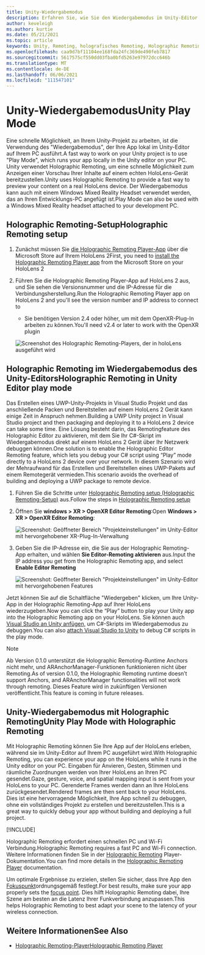 ```yaml
---
title: Unity-Wiedergabemodus
description: Erfahren Sie, wie Sie den Wiedergabemodus im Unity-Editor verwenden, um eine Vorschau Ihrer Anwendungsänderungen auf einem Gerät anzuzeigen, ohne eine App bereitzustellen.
author: keveleigh
ms.author: kurtie
ms.date: 05/21/2021
ms.topic: article
keywords: Unity, Remoting, holografisches Remoting, Holographic Remoting-Player, HoloLens, Mixed Reality-Headset, Windows Mixed Reality-Headset, Virtual Reality-Headset, Unity-Wiedergabemodus
ms.openlocfilehash: caa9d7bf11104ee168fda24fc369de490feb7817
ms.sourcegitcommit: 5617575cf550dd03fba0bfd5263e97972dcc646b
ms.translationtype: MT
ms.contentlocale: de-DE
ms.lasthandoff: 06/06/2021
ms.locfileid: "111547101"
---
```

# <a name="unity-play-mode"></a><span data-ttu-id="471cb-104">Unity-Wiedergabemodus</span><span class="sxs-lookup"><span data-stu-id="471cb-104">Unity Play Mode</span></span>

<span data-ttu-id="471cb-105">Eine schnelle Möglichkeit, an Ihrem Unity-Projekt zu arbeiten, ist die Verwendung des "Wiedergabemodus", der Ihre App lokal im Unity-Editor auf Ihrem PC ausführt.</span><span class="sxs-lookup"><span data-stu-id="471cb-105">A fast way to work on your Unity project is to use "Play Mode", which runs your app locally in the Unity editor on your PC.</span></span> <span data-ttu-id="471cb-106">Unity verwendet Holographic Remoting, um eine schnelle Möglichkeit zum Anzeigen einer Vorschau Ihrer Inhalte auf einem echten HoloLens-Gerät bereitzustellen.</span><span class="sxs-lookup"><span data-stu-id="471cb-106">Unity uses Holographic Remoting to provide a fast way to preview your content on a real HoloLens device.</span></span> <span data-ttu-id="471cb-107">Der Wiedergabemodus kann auch mit einem Windows Mixed Reality Headset verwendet werden, das an Ihren Entwicklungs-PC angefügt ist.</span><span class="sxs-lookup"><span data-stu-id="471cb-107">Play Mode can also be used with a Windows Mixed Reality headset attached to your development PC.</span></span>

## <a name="holographic-remoting-setup"></a><span data-ttu-id="471cb-108">Holographic Remoting-Setup</span><span class="sxs-lookup"><span data-stu-id="471cb-108">Holographic Remoting setup</span></span>

1. <span data-ttu-id="471cb-109">Zunächst müssen Sie [die Holographic Remoting Player-App](https://www.microsoft.com/store/productId/9NBLGGH4SV40) über die Microsoft Store auf Ihrem HoloLens 2</span><span class="sxs-lookup"><span data-stu-id="471cb-109">First, you need to [install the Holographic Remoting Player app](https://www.microsoft.com/store/productId/9NBLGGH4SV40) from the Microsoft Store on your HoloLens 2</span></span>
2. <span data-ttu-id="471cb-110">Führen Sie die Holographic Remoting Player-App auf HoloLens 2 aus, und Sie sehen die Versionsnummer und die IP-Adresse für die Verbindungsherstellung.</span><span class="sxs-lookup"><span data-stu-id="471cb-110">Run the Holographic Remoting Player app on HoloLens 2 and you'll see the version number and IP address to connect to</span></span>
    * <span data-ttu-id="471cb-111">Sie benötigen Version 2.4 oder höher, um mit dem OpenXR-Plug-In arbeiten zu können.</span><span class="sxs-lookup"><span data-stu-id="471cb-111">You'll need v2.4 or later to work with the OpenXR plugin</span></span>

    ![Screenshot des Holographic Remoting-Players, der in holoLens ausgeführt wird](images/openxr-features-img-01.png)

## <a name="holographic-remoting-in-unity-editor-play-mode"></a><span data-ttu-id="471cb-113">Holographic Remoting im Wiedergabemodus des Unity-Editors</span><span class="sxs-lookup"><span data-stu-id="471cb-113">Holographic Remoting in Unity Editor play mode</span></span>

<span data-ttu-id="471cb-114">Das Erstellen eines UWP-Unity-Projekts in Visual Studio Projekt und das anschließende Packen und Bereitstellen auf einem HoloLens 2 Gerät kann einige Zeit in Anspruch nehmen.</span><span class="sxs-lookup"><span data-stu-id="471cb-114">Building a UWP Unity project in Visual Studio project and then packaging and deploying it to a HoloLens 2 device can take some time.</span></span> <span data-ttu-id="471cb-115">Eine Lösung besteht darin, das Remotingfeature des Holographic Editor zu aktivieren, mit dem Sie Ihr C#-Skript im Wiedergabemodus direkt auf einem HoloLens 2 Gerät über Ihr Netzwerk debuggen können.</span><span class="sxs-lookup"><span data-stu-id="471cb-115">One solution is to enable the Holographic Editor Remoting feature, which lets you debug your C# script using “Play” mode directly to a HoloLens 2 device over your network.</span></span> <span data-ttu-id="471cb-116">In diesem Szenario wird der Mehraufwand für das Erstellen und Bereitstellen eines UWP-Pakets auf einem Remotegerät vermieden.</span><span class="sxs-lookup"><span data-stu-id="471cb-116">This scenario avoids the overhead of building and deploying a UWP package to remote device.</span></span>

1. <span data-ttu-id="471cb-117">Führen Sie die Schritte unter [Holographic Remoting setup (Holographic Remoting-Setup)](#holographic-remoting-setup) aus.</span><span class="sxs-lookup"><span data-stu-id="471cb-117">Follow the steps in [Holographic Remoting setup](#holographic-remoting-setup)</span></span>
2. <span data-ttu-id="471cb-118">Öffnen Sie **windows > XR > OpenXR Editor Remoting**:</span><span class="sxs-lookup"><span data-stu-id="471cb-118">Open **Windows > XR > OpenXR Editor Remoting**:</span></span>

    ![Screenshot: Geöffneter Bereich "Projekteinstellungen" im Unity-Editor mit hervorgehobener XR-Plug-In-Verwaltung](images/openxr-features-img-02.png)

3. <span data-ttu-id="471cb-120">Geben Sie die IP-Adresse ein, die Sie aus der Holographic Remoting-App erhalten, und wählen **Sie Editor-Remoting aktivieren** aus.</span><span class="sxs-lookup"><span data-stu-id="471cb-120">Input the IP address you get from the Holographic Remoting app, and select **Enable Editor Remoting**</span></span>

    ![Screenshot: Geöffneter Bereich "Projekteinstellungen" im Unity-Editor mit hervorgehobenen Features](images/openxr-features-img-03.png)

<span data-ttu-id="471cb-122">Jetzt können Sie auf die Schaltfläche "Wiedergeben" klicken, um Ihre Unity-App in der Holographic Remoting-App auf Ihrer HoloLens wiederzugeben.</span><span class="sxs-lookup"><span data-stu-id="471cb-122">Now you can click the “Play” button to play your Unity app into the Holographic Remoting app on your HoloLens.</span></span> <span data-ttu-id="471cb-123">Sie können auch [Visual Studio an Unity anfügen,](/visualstudio/gamedev/unity/get-started/using-visual-studio-tools-for-unity?pivots=windows) um C#-Skripts im Wiedergabemodus zu debuggen.</span><span class="sxs-lookup"><span data-stu-id="471cb-123">You can also [attach Visual Studio to Unity](/visualstudio/gamedev/unity/get-started/using-visual-studio-tools-for-unity?pivots=windows) to debug C# scripts in the play mode.</span></span>

> [!NOTE]
> <span data-ttu-id="471cb-124">Ab Version 0.1.0 unterstützt die Holographic Remoting-Runtime Anchors nicht mehr, und ARAnchorManager-Funktionen funktionieren nicht über Remoting.</span><span class="sxs-lookup"><span data-stu-id="471cb-124">As of version 0.1.0, the Holographic Remoting runtime doesn’t support Anchors, and ARAnchorManager functionalities will not work through remoting.</span></span>  <span data-ttu-id="471cb-125">Dieses Feature wird in zukünftigen Versionen veröffentlicht.</span><span class="sxs-lookup"><span data-stu-id="471cb-125">This feature is coming in future releases.</span></span>

## <a name="unity-play-mode-with-holographic-remoting"></a><span data-ttu-id="471cb-126">Unity-Wiedergabemodus mit Holographic Remoting</span><span class="sxs-lookup"><span data-stu-id="471cb-126">Unity Play Mode with Holographic Remoting</span></span>

<span data-ttu-id="471cb-127">Mit Holographic Remoting können Sie Ihre App auf der HoloLens erleben, während sie im Unity-Editor auf Ihrem PC ausgeführt wird.</span><span class="sxs-lookup"><span data-stu-id="471cb-127">With Holographic Remoting, you can experience your app on the HoloLens while it runs in the Unity editor on your PC.</span></span> <span data-ttu-id="471cb-128">Eingaben für Anvieren, Gesten, Stimmen und räumliche Zuordnungen werden von Ihrer HoloLens an Ihren PC gesendet.</span><span class="sxs-lookup"><span data-stu-id="471cb-128">Gaze, gesture, voice, and spatial mapping input is sent from your HoloLens to your PC.</span></span> <span data-ttu-id="471cb-129">Gerenderte Frames werden dann an Ihre HoloLens zurückgesendet.</span><span class="sxs-lookup"><span data-stu-id="471cb-129">Rendered frames are then sent back to your HoloLens.</span></span> <span data-ttu-id="471cb-130">Dies ist eine hervorragende Möglichkeit, Ihre App schnell zu debuggen, ohne ein vollständiges Projekt zu erstellen und bereitzustellen.</span><span class="sxs-lookup"><span data-stu-id="471cb-130">This is a great way to quickly debug your app without building and deploying a full project.</span></span>

[!INCLUDE[](includes/unity-play-mode.md)]

<span data-ttu-id="471cb-131">Holographic Remoting erfordert einen schnellen PC und Wi-Fi Verbindung.</span><span class="sxs-lookup"><span data-stu-id="471cb-131">Holographic Remoting requires a fast PC and Wi-Fi connection.</span></span> <span data-ttu-id="471cb-132">Weitere Informationen finden Sie in der [Holographic Remoting](../platform-capabilities-and-apis/holographic-remoting-player.md) Player-Dokumentation.</span><span class="sxs-lookup"><span data-stu-id="471cb-132">You can find more details in the [Holographic Remoting Player](../platform-capabilities-and-apis/holographic-remoting-player.md) documentation.</span></span>

<span data-ttu-id="471cb-133">Um optimale Ergebnisse zu erzielen, stellen Sie sicher, dass Ihre App den [Fokuspunkt](focus-point-in-unity.md)ordnungsgemäß festlegt.</span><span class="sxs-lookup"><span data-stu-id="471cb-133">For best results, make sure your app properly sets the [focus point](focus-point-in-unity.md).</span></span> <span data-ttu-id="471cb-134">Dies hilft Holographic Remoting dabei, Ihre Szene am besten an die Latenz Ihrer Funkverbindung anzupassen.</span><span class="sxs-lookup"><span data-stu-id="471cb-134">This helps Holographic Remoting to best adapt your scene to the latency of your wireless connection.</span></span>

## <a name="see-also"></a><span data-ttu-id="471cb-135">Weitere Informationen</span><span class="sxs-lookup"><span data-stu-id="471cb-135">See Also</span></span>

* [<span data-ttu-id="471cb-136">Holographic Remoting-Player</span><span class="sxs-lookup"><span data-stu-id="471cb-136">Holographic Remoting Player</span></span>](../platform-capabilities-and-apis/holographic-remoting-player.md)
